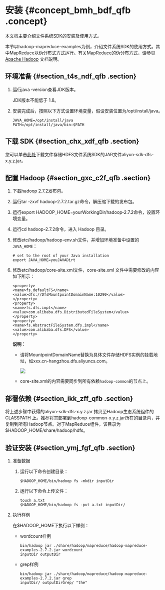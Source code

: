 # 安装 {#concept_bmh_bdf_qfb .concept}

本文档主要介绍文件系统SDK的安装及使用方式。

本节以hadoop-mapreduce-examples为例，介绍文件系统SDK的使用方式。其中MapReduce以伪分布式方式运行。有关MapReduce的伪分布方式，请参见[Apache Hadoop](https://hadoop.apache.org/docs/stable/hadoop-project-dist/hadoop-common/SingleCluster.html#Pseudo-Distributed_Operation) 文档说明。

## 环境准备 {#section_t4s_ndf_qfb .section}

1.  运行java ‐version查看JDK版本。

    JDK版本不能低于 1.8。

2.  安装完成后，按照以下方式设置环境变量，假设安装位置为/opt/install/java。

    ```
    JAVA_HOME=/opt/install/java
    PATH=/opt/install/java/bin:$PATH
    ```


## 下载 SDK {#section_chx_xdf_qfb .section}

您可以单击[此处](https://mvnrepository.com/artifact/com.aliyun.dfs/aliyun-sdk-dfs)下载文件存储HDFS文件系统SDK的JAR文件aliyun-sdk-dfs-x.y.z.jar。

## 配置 Hadoop {#section_gxc_c2f_qfb .section}

1.  下载hadoop 2.7.2发布包。
2.  运行tar ‐zxvf hadoop‐2.7.2.tar.gz命令，解压缩下载的发布包。
3.  运行export HADOOP\_HOME=yourWorkingDir/hadoop‐2.7.2命令，设置环境变量。
4.  运行cd hadoop-2.7.2命令，进入 Hadoop 目录。
5.  修改etc/hadoop/hadoop-env.sh文件，并增加环境准备中设置的`JAVA_HOME`：

    ```
    # set to the root of your Java installation
    export JAVA_HOME=youJAVADirt
    ```

6.  修改etc/hadoop/core-site.xml文件，core-site.xml 文件中需要修改的内容如下所示：

    ```
    <property>
    <name>fs.defaultFS</name>
    <value>dfs://DfsMountpointDomainName:10290</value>
    </property>
    <property>
    <name>fs.dfs.impl</name>
    <value>com.alibaba.dfs.DistributedFileSystem</value>
    </property>
    <property>
    <name>fs.AbstractFileSystem.dfs.impl</name>
    <value>com.alibaba.dfs.DFS</value>
    </property>
    
    ```

    **说明：** 

    -   请将MountpointDomainName替换为具体文件存储HDFS实例的挂载地址，如xxx.cn-hangzhou.dfs.aliyuncs.com。

        ![](http://static-aliyun-doc.oss-cn-hangzhou.aliyuncs.com/assets/img/40523/155408892242080_zh-CN.jpg)

    -   core-site.xml的内容需要同步到所有依赖`hadoop-common`的节点上。

## 部署依赖 {#section_ikk_zff_qfb .section}

将上述步骤中获得的aliyun-sdk-dfs-x.y.z.jar 拷贝至Hadoop生态系统组件的CLASSPATH 上。推荐将其部署到hadoop-common-x.y.z.jar所在的目录内，并复制到所有Hadoop节点。对于MapReduce组件，该目录为$HADOOP\_HOME/share/hadoop/hdfs。

## 验证安装 {#section_ymj_fgf_qfb .section}

1.  准备数据
    1.  运行以下命令创建目录：

        ```
        $HADOOP_HOME/bin/hadoop fs ‐mkdir inputDir
        ```

    2.  运行以下命令上传文件：

        ```
        touch a.txt
        $HADOOP_HOME/bin/hadoop fs ‐put a.txt inputDir/
        ```

2.  执行样例

    在$HADOOP\_HOME下执行以下样例：

    -   wordcount样例

        ```
        bin/hadoop jar ./share/hadoop/mapreduce/hadoop‐mapreduce‐examples‐2.7.2.jar wordcount
        inputDir outputDir
        ```

    -   grep样例

        ```
        bin/hadoop jar ./share/hadoop/mapreduce/hadoop‐mapreduce‐examples‐2.7.2.jar grep
        inputDir/ outputDirGrep/ "the"
        ```


